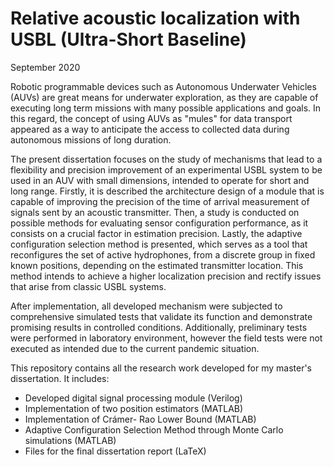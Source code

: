 # Relative acoustic localization with USBL (Ultra-Short Baseline)
September 2020

Robotic programmable devices such as Autonomous Underwater Vehicles (AUVs) are great means for underwater exploration, as they are capable of executing long term missions with many possible applications and goals. In this regard, the concept of using AUVs as "mules" for data transport appeared as a way to anticipate the access to collected data during autonomous missions of long duration.

The present dissertation focuses on the study of mechanisms that lead to a flexibility and precision improvement of an experimental USBL system to be used in an AUV with small dimensions, intended to operate for short and long range. Firstly, it is described the architecture design of a module that is capable of improving the precision of the time of arrival measurement of signals sent by an acoustic transmitter. Then, a study is conducted on possible methods for evaluating sensor configuration performance, as it consists on a crucial factor in estimation precision. Lastly, the adaptive configuration selection method is presented, which serves as a tool that reconfigures the set of active hydrophones, from a discrete group in fixed known positions, depending on the estimated transmitter location. This method intends to achieve a higher localization precision and rectify issues that arise from classic USBL systems.

After implementation, all developed mechanism were subjected to comprehensive simulated tests that validate its function and demonstrate promising results in controlled conditions. Additionally, preliminary tests were performed in laboratory environment, however the field tests were not executed as intended due to the current pandemic situation.

This repository contains all the research work developed for my master's dissertation. It includes:

- Developed digital signal processing module (Verilog)
- Implementation of two position estimators (MATLAB)
- Implementation of Crámer- Rao Lower Bound (MATLAB)
- Adaptive Configuration Selection Method through Monte Carlo simulations (MATLAB)
- Files for the final dissertation report (LaTeX)

